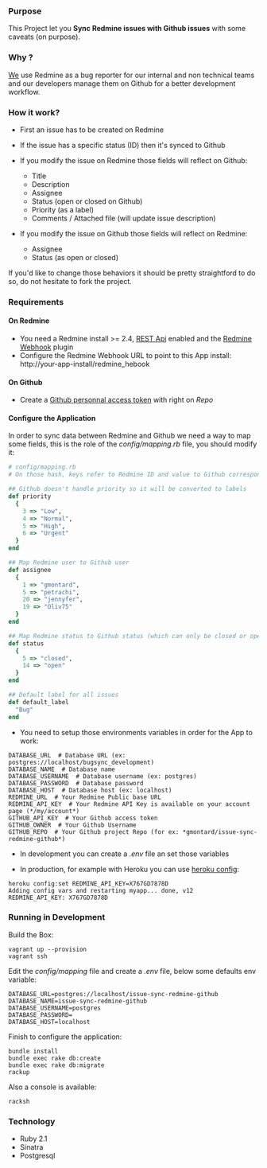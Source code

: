 ### Purpose

This Project let you **Sync Redmine issues with Github issues** with some caveats (on purpose).

### Why ?

[We](http://www.vodeclic.com) use Redmine as a bug reporter for our internal and non technical teams and our developers manage them on Github for a better development workflow.

### How it work?

- First an issue has to be created on Redmine
- If the issue has a specific status (ID) then it's synced to Github
- If you modify the issue on Redmine those fields will reflect on Github:
  - Title
  - Description
  - Assignee
  - Status (open or closed on Github)
  - Priority (as a label)
  - Comments / Attached file (will update issue description)

- If you modify the issue on Github those fields will reflect on Redmine:
  - Assignee
  - Status (as open or closed)

If you'd like to change those behaviors it should be pretty straightford to do so, do not hesitate to fork the project.

### Requirements

#### On Redmine

- You need a Redmine install >= 2.4, [REST Api](http://www.redmine.org/projects/redmine/wiki/Rest_api) enabled and the [Redmine Webhook](https://github.com/suer/redmine_webhook) plugin
- Configure the Redmine Webhook URL to point to this App install: http://your-app-install/redmine_hebook

#### On Github

- Create a [Github personnal access token](https://github.com/settings/tokens/new) with right on *Repo*

#### Configure the Application

In order to sync data between Redmine and Github we need a way to map some fields, this is the role of the *config/mapping.rb* file, you should modify it:
~~~ruby
# config/mapping.rb
# On those hash, keys refer to Redmine ID and value to Github corresponding one

## Github doesn't handle priority so it will be converted to labels
def priority
  {
    3 => "Low",
    4 => "Normal",
    5 => "High",
    6 => "Urgent"
  }
end

## Map Redmine user to Github user
def assignee
  {
    1 => "gmontard",
    5 => "petrachi",
    20 => "jennyfer",
    19 => "Oliv75"
  }
end

## Map Redmine status to Github status (which can only be closed or open)
def status
  {
    5 => "closed",
    14 => "open"
  }
end

## Default label for all issues
def default_label
  "Bug"
end
~~~

- You need to setup those environments variables in order for the App to work:
~~~console
DATABASE_URL  # Database URL (ex: postgres://localhost/bugsync_development)
DATABASE_NAME  # Database name
DATABASE_USERNAME  # Database username (ex: postgres)
DATABASE_PASSWORD  # Database password
DATABASE_HOST  # Database host (ex: localhost)
REDMINE_URL  # Your Redmine Public base URL
REDMINE_API_KEY  # Your Redmine API Key is available on your account page (*/my/account*)
GITHUB_API_KEY  # Your Github access token
GITHUB_OWNER  # Your Github Username
GITHUB_REPO  # Your Github project Repo (for ex: *gmontard/issue-sync-redmine-github*)
~~~

- In development you can create a *.env* file an set those variables

- In production, for example with Heroku you can use [heroku config](https://devcenter.heroku.com/articles/config-vars):
~~~console
heroku config:set REDMINE_API_KEY=X767GD7878D
Adding config vars and restarting myapp... done, v12
REDMINE_API_KEY: X767GD7878D
~~~


### Running in Development

Build the Box:
~~~console
vagrant up --provision
vagrant ssh
~~~

Edit the *config/mapping* file and create a *.env* file, below some defaults env variable:
~~~console
DATABASE_URL=postgres://localhost/issue-sync-redmine-github
DATABASE_NAME=issue-sync-redmine-github
DATABASE_USERNAME=postgres
DATABASE_PASSWORD=
DATABASE_HOST=localhost
~~~



Finish to configure the application:
~~~console
bundle install
bundle exec rake db:create
bundle exec rake db:migrate
rackup
~~~

Also a console is available:
~~~console
racksh
~~~


### Technology

- Ruby 2.1
- Sinatra
- Postgresql
